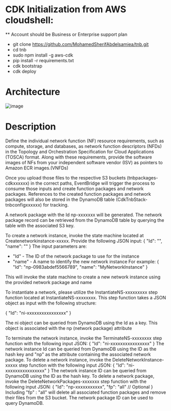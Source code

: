 # CDK Initialization from AWS cloudshell:
** Account should be Business or Enterprise support plan

* git clone https://github.com/MohamedSherifAbdelsamiea/tnb.git
* cd tnb
* sudo npm install -g aws-cdk
* pip install -r requirements.txt
* cdk bootstrap
* cdk deploy

# Architecture

![image](https://github.com/MohamedSherifAbdelsamiea/tnb/assets/38582068/78bc15fe-fe13-4936-83e8-55d8ff3af34a)

# Description

Define the individual network function (NF) resource requirements, such as compute, storage, and databases, as network function descriptors (NFDs) in the Topology and Orchestration Specification for Cloud Applications (TOSCA) format. Along with these requirements, provide the software images of NFs from your independent software vendor (ISV) as pointers to Amazon ECR images.(VNFDs)

Once you upload those files to the respective S3 buckets (tnbpackages-cdkxxxxxx) in the correct paths, EventBridge will trigger the process to consume those inputs and create function packages and network packages. References to the created function packages and network packages will also be stored in the DynamoDB table (CdkTnbStack-tnbconfigxxxxxx) for tracking. 


A network package with the Id np-xxxxxxx will be generated. The network package record can be retrieved from the DynamoDB table by querying the table with the associated S3 key.

To create a network instance, invoke the state machine located at Createnetworkinstance-xxxxx. Provide the following JSON input:
{
"Id": "<network package id>",
"name": "<desired name for network instance>"
}
The input parameters are:
- "Id" - The ID of the network package to use for the instance
- "name" - A name to identify the new network instance
For example:
{
"Id": "np-0983abdef5566789",
"name": "MyNetworkInstance"
}

This will invoke the state machine to create a new network instance using the provided network package and name

To instantiate a network, please utilize the InstantiateNS-xxxxxxxxx step function located at InstantiateNS-xxxxxxxx. This step function takes a JSON object as input with the following structure:

{
 "Id": "ni-xxxxxxxxxxxxxxxx"
}

The ni object can be queried from DynamoDB using the Id as a key. This object is associated with the np (network package) attribute

To terminate the network instance, invoke the TerminateNS-xxxxxxxx step function with the following input JSON:
{
"Id": "ni-xxxxxxxxxxxxxxxx"
}
The network instance Id can be queried from DynamoDB using the ID as the hash key and "np" as the attribute containing the associated network package.
To delete a network instance, invoke the DeleteNetworkInstance-xxxxx step function with the following input JSON:
{
"Id": "ni-xxxxxxxxxxxxxxxx"
}
The network instance ID can be queried from DynamoDB using the ID as the hash key.
To delete a network package, invoke the DeleteNetworkPackages-xxxxxxx step function with the following input JSON:
{
"Id": "np-xxxxxxxxxxx",
"fp": "all" // Optional
}
Including "fp" : "all" will delete all associated function packages and remove their files from the S3 bucket. The network package ID can be used to query DynamoDB.


<!-- # Welcome to your CDK Python project!

You should explore the contents of this project. It demonstrates a CDK app with an instance of a stack (`cdk_tnb_stack`)
which contains an Amazon SQS queue that is subscribed to an Amazon SNS topic.

The `cdk.json` file tells the CDK Toolkit how to execute your app.

This project is set up like a standard Python project.  The initialization process also creates
a virtualenv within this project, stored under the .venv directory.  To create the virtualenv
it assumes that there is a `python3` executable in your path with access to the `venv` package.
If for any reason the automatic creation of the virtualenv fails, you can create the virtualenv
manually once the init process completes.

To manually create a virtualenv on MacOS and Linux:

```
$ python3 -m venv .venv
```

After the init process completes and the virtualenv is created, you can use the following
step to activate your virtualenv.

```
$ source .venv/bin/activate
```

If you are a Windows platform, you would activate the virtualenv like this:

```
% .venv\Scripts\activate.bat
```

Once the virtualenv is activated, you can install the required dependencies.

```
$ pip install -r requirements.txt
```

At this point you can now synthesize the CloudFormation template for this code.

```
$ cdk synth
```

You can now begin exploring the source code, contained in the hello directory.
There is also a very trivial test included that can be run like this:

```
$ pytest
```

To add additional dependencies, for example other CDK libraries, just add to
your requirements.txt file and rerun the `pip install -r requirements.txt`
command.

## Useful commands

 * `cdk ls`          list all stacks in the app
 * `cdk synth`       emits the synthesized CloudFormation template
 * `cdk deploy`      deploy this stack to your default AWS account/region
 * `cdk diff`        compare deployed stack with current state
 * `cdk docs`        open CDK documentation

Enjoy!
 -->